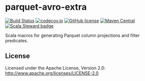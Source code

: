 parquet-avro-extra
======

[![Build Status](https://travis-ci.org/nevillelyh/parquet-avro-extra.svg?branch=master)](https://travis-ci.org/nevillelyh/parquet-avro-extra)
[![codecov.io](https://codecov.io/github/nevillelyh/parquet-avro-extra/coverage.svg?branch=master)](https://codecov.io/github/nevillelyh/parquet-avro-extra?branch=master)
[![GitHub license](https://img.shields.io/github/license/nevillelyh/parquet-avro-extra.svg)](./LICENSE)
[![Maven Central](https://img.shields.io/maven-central/v/me.lyh/parquet-avro-extra_2.13.svg)](https://maven-badges.herokuapp.com/maven-central/me.lyh/parquet-avro-extra_2.13)
[![Scala Steward badge](https://img.shields.io/badge/Scala_Steward-helping-brightgreen.svg?style=flat&logo=data:image/png;base64,iVBORw0KGgoAAAANSUhEUgAAAA4AAAAQCAMAAAARSr4IAAAAVFBMVEUAAACHjojlOy5NWlrKzcYRKjGFjIbp293YycuLa3pYY2LSqql4f3pCUFTgSjNodYRmcXUsPD/NTTbjRS+2jomhgnzNc223cGvZS0HaSD0XLjbaSjElhIr+AAAAAXRSTlMAQObYZgAAAHlJREFUCNdNyosOwyAIhWHAQS1Vt7a77/3fcxxdmv0xwmckutAR1nkm4ggbyEcg/wWmlGLDAA3oL50xi6fk5ffZ3E2E3QfZDCcCN2YtbEWZt+Drc6u6rlqv7Uk0LdKqqr5rk2UCRXOk0vmQKGfc94nOJyQjouF9H/wCc9gECEYfONoAAAAASUVORK5CYII=)](https://scala-steward.org)

Scala macros for generating Parquet column projections and filter predicates.

## License

Licensed under the Apache License, Version 2.0: http://www.apache.org/licenses/LICENSE-2.0
